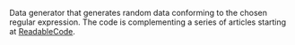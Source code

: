 Data generator that generates random data conforming to the chosen regular expression. The code is complementing a series of articles starting at [ReadableCode](http://readablecode.blogspot.com/2008/09/part-i.html).

